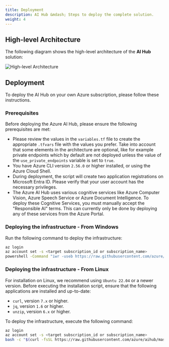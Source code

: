 ```yaml
---
title: Deployment
description: AI Hub &mdash; Steps to deploy the complete solution.
weight: 4
---
```


## High-level Architecture

The following diagram shows the high-level architecture of the **AI Hub** solution:

![High-level Architecture](/aihub/img/AI-Hub-HLD.png)

## Deployment

To deploy the AI Hub on your own Azure subscription, please follow these instructions.

### Prerequisites

Before deploying the Azure AI Hub, please ensure the following prerequisites are met:

- Please review the values in the `variables.tf` file to create the appropriate `.tfvars` file with the values you prefer. Take into account that some elements in the architecture are optional, like for example private endpoints which by default are not deployed unless the value of the `use_private_endpoints` variable is set to `true`.
- You have Azure CLI version `2.56.0` or higher installed, or using the Azure Cloud Shell.
- During deployment, the script will create two application registrations on Microsoft Entra ID. Please verify that your user account has the necessary privileges.
- The Azure AI Hub uses various cognitive services like Azure Computer Vision, Azure Speech Service or Azure Document Intelligence. To deploy these Cognitive Services, you must manually accept the "Responsible AI" terms. This can currently only be done by deploying any of these services from the Azure Portal.


### Deploying the infrastructure - From Windows

Run the following command to deploy the infrastructure:

```bash
az login
az account set -s <target subscription_id or subscription_name>
powershell -Command "iwr -useb https://raw.githubusercontent.com/azure/aihub/master/install/install.ps1 | iex"
```

### Deploying the infrastructure - From Linux

For installation on Linux, we recommend using `Ubuntu 22.04` or a newer version. Before executing the installation script, ensure that the following applications are installed and up-to-date:

- `curl`, version `7.x` or higher.
- `jq`, version `1.6` or higher.
- `unzip`, version `6.x` or higher.

To deploy the infrastructure, execute the following command:

```bash
az login
az account set -s <target subscription_id or subscription_name>
bash -c "$(curl -fsSL https://raw.githubusercontent.com/azure/aihub/master/install/install_linux.sh)"
```
